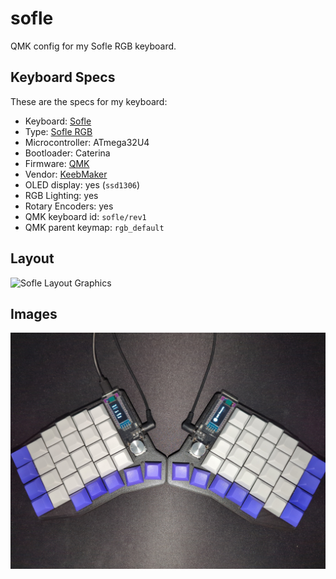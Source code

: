 # sofle

QMK config for my Sofle RGB keyboard.

## Keyboard Specs

These are the specs for my keyboard:
- Keyboard: [Sofle](https://github.com/josefadamcik/SofleKeyboard)
- Type: [Sofle RGB](https://josefadamcik.github.io/SofleKeyboard/build_guide_rgb.html)
- Microcontroller: ATmega32U4
- Bootloader: Caterina
- Firmware: [QMK](https://github.com/qmk/qmk_firmware)
- Vendor: [KeebMaker](https://keebmaker.com)
- OLED display: yes (`ssd1306`)
- RGB Lighting: yes
- Rotary Encoders: yes
- QMK keyboard id: `sofle/rev1`
- QMK parent keymap: `rgb_default`

## Layout

![Sofle Layout Graphics](./images/keymap.svg)

## Images

![Sofle Keyboard Image](./images/sofle_rgb.jpg)
